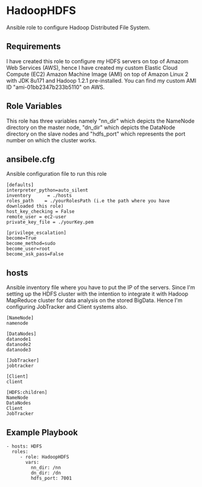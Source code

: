 HadoopHDFS
=========

Ansible role to configure Hadoop Distributed File System.

Requirements
------------

I have created this role to configure my HDFS servers on top of Amazom Web Services (AWS), hence I have created my custom Elastic Cloud Compute (EC2) Amazon Machine Image (AMI) on top of Amazon Linux 2 with JDK 8u171 and Hadoop 1.2.1 pre-installed. You can find my custom AMI ID "ami-01bb2347b233b5110" on AWS.

Role Variables
--------------

This role has three variables namely "nn_dir" which depicts the NameNode directory on the master node, "dn_dir" which depicts the DataNode directory on the slave nodes and "hdfs_port" which represents the port number on which the cluster works.

ansibele.cfg
------------

Ansible configuration file to run this role

    [defaults]
    interpreter_python=auto_silent
    inventory      = ./hosts
    roles_path    = ./yourRolesPath (i.e the path where you have downloaded this role)
    host_key_checking = False
    remote_user = ec2-user
    private_key_file = ./yourKey.pem
    
    [privilege_escalation]
    become=True
    become_method=sudo
    become_user=root
    become_ask_pass=False

hosts
------------

Ansible inventory file where you have to put the IP of the servers. Since I'm setting up the HDFS cluster with the intention to integrate it with Hadoop MapReduce cluster for data analysis on the stored BigData. Hence I'm configuring JobTracker and Client systems also.

    [NameNode]
    namenode
    
    [DataNodes]
    datanode1
    datanode2
    datanode3
    
    [JobTracker]
    jobtracker
    
    [Client]
    client
    
    [HDFS:children]
    NameNode
    DataNodes
    Client
    JobTracker

Example Playbook
----------------

    - hosts: HDFS
      roles:
         - role: HadoopHDFS
           vars:
             nn_dir: /nn
             dn_dir: /dn
             hdfs_port: 7001
